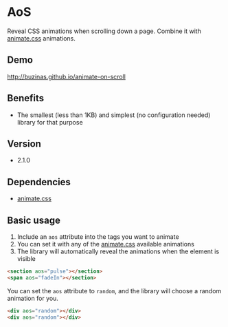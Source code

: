 # AoS
Reveal CSS animations when scrolling down a page. Combine it with [animate.css](https://github.com/daneden/animate.css) animations.

## Demo
http://buzinas.github.io/animate-on-scroll

## Benefits
- The smallest (less than 1KB) and simplest (no configuration needed) library for that purpose

## Version
- 2.1.0

## Dependencies
- [animate.css](https://github.com/daneden/animate.css)

## Basic usage
1. Include an `aos` attribute into the tags you want to animate
2. You can set it with any of the [animate.css](http://daneden.github.io/animate.css/) available animations
3. The library will automatically reveal the animations when the element is visible
```html
<section aos="pulse"></section>
<span aos="fadeIn"></section>
```
You can set the `aos` attribute to `random`, and the library will choose a random animation for you.
```html
<div aos="random"></div>
<div aos="random"></div>
```
